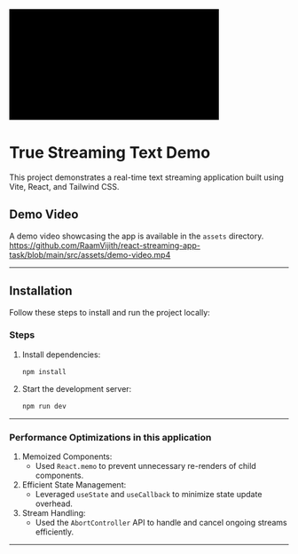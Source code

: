 
<img height="200px" src="https://github.com/RaamVijith/react-streaming-app-task/blob/main/src/assets/demo-video.gif"/>

# True Streaming Text Demo

This project demonstrates a real-time text streaming application built using Vite, React, and Tailwind CSS.

## Demo Video

A demo video showcasing the app is available in the `assets` directory.
https://github.com/RaamVijith/react-streaming-app-task/blob/main/src/assets/demo-video.mp4

---

## Installation

Follow these steps to install and run the project locally:

### Steps

1. Install dependencies:
   ```bash
   npm install
   ```

2. Start the development server:
   ```bash
   npm run dev
   ```
---

### Performance Optimizations in this application 
1. Memoized Components:
   - Used `React.memo` to prevent unnecessary re-renders of child components.
2. Efficient State Management:
   - Leveraged `useState` and `useCallback` to minimize state update overhead.
3. Stream Handling:
   - Used the `AbortController` API to handle and cancel ongoing streams efficiently.

---

